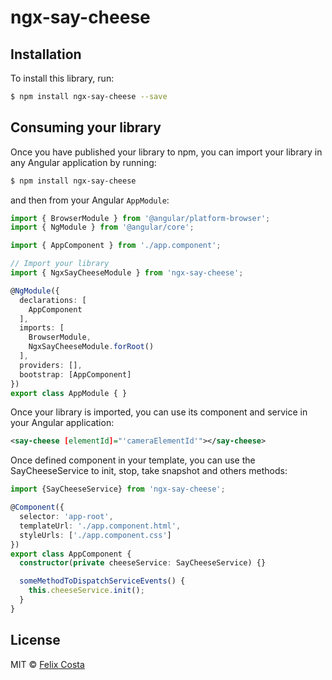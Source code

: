 # ngx-say-cheese

## Installation

To install this library, run:

```bash
$ npm install ngx-say-cheese --save
```

## Consuming your library

Once you have published your library to npm, you can import your library in any Angular application by running:

```bash
$ npm install ngx-say-cheese
```

and then from your Angular `AppModule`:

```typescript
import { BrowserModule } from '@angular/platform-browser';
import { NgModule } from '@angular/core';

import { AppComponent } from './app.component';

// Import your library
import { NgxSayCheeseModule } from 'ngx-say-cheese';

@NgModule({
  declarations: [
    AppComponent
  ],
  imports: [
    BrowserModule,
    NgxSayCheeseModule.forRoot()
  ],
  providers: [],
  bootstrap: [AppComponent]
})
export class AppModule { }
```

Once your library is imported, you can use its component and service in your Angular application:

```xml
<say-cheese [elementId]="'cameraElementId'"></say-cheese>
```

Once defined component in your template, you can use the SayCheeseService to
init, stop, take snapshot and others methods:

```typescript
import {SayCheeseService} from 'ngx-say-cheese';

@Component({
  selector: 'app-root',
  templateUrl: './app.component.html',
  styleUrls: ['./app.component.css']
})
export class AppComponent {
  constructor(private cheeseService: SayCheeseService) {}

  someMethodToDispatchServiceEvents() {
    this.cheeseService.init();
  }
}
```

## License

MIT © [Felix Costa](mailto:fx3costa@gmail.com)
